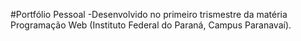 #Portfólio Pessoal 
-Desenvolvido no primeiro trismestre da matéria Programação Web (Instituto Federal do Paraná, Campus Paranavaí).

